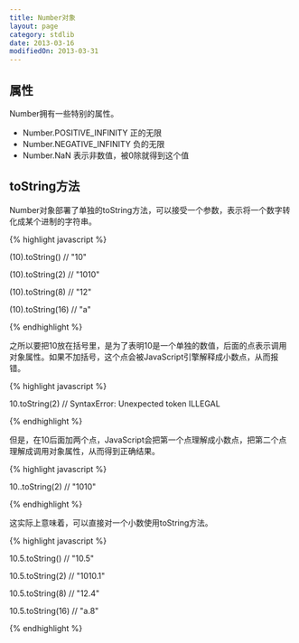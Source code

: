 ```yaml
---
title: Number对象
layout: page
category: stdlib
date: 2013-03-16
modifiedOn: 2013-03-31
---
```


## 属性

Number拥有一些特别的属性。

- Number.POSITIVE_INFINITY 正的无限
- Number.NEGATIVE_INFINITY 负的无限
- Number.NaN 表示非数值，被0除就得到这个值

## toString方法

Number对象部署了单独的toString方法，可以接受一个参数，表示将一个数字转化成某个进制的字符串。

{% highlight javascript %}

(10).toString() // "10"

(10).toString(2) // "1010"

(10).toString(8) // "12"

(10).toString(16) // "a"

{% endhighlight %}

之所以要把10放在括号里，是为了表明10是一个单独的数值，后面的点表示调用对象属性。如果不加括号，这个点会被JavaScript引擎解释成小数点，从而报错。

{% highlight javascript %}

10.toString(2) 
// SyntaxError: Unexpected token ILLEGAL

{% endhighlight %}

但是，在10后面加两个点，JavaScript会把第一个点理解成小数点，把第二个点理解成调用对象属性，从而得到正确结果。

{% highlight javascript %}

10..toString(2) 
// "1010"

{% endhighlight %}

这实际上意味着，可以直接对一个小数使用toString方法。

{% highlight javascript %}

10.5.toString() // "10.5"

10.5.toString(2) // "1010.1"

10.5.toString(8) // "12.4"

10.5.toString(16) // "a.8"

{% endhighlight %}
